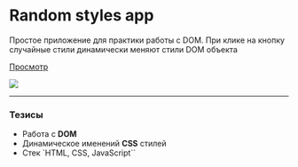# Random styles app

Простое приложение для практики работы с DOM. 
При клике на кнопку случайные стили динамически меняют стили DOM объекта

[Просмотр](https://rasuliazamat.github.io/random-styles--mini-app/)

<img src="https://github.com/RasuliAzamat/random-styles--mini-app/blob/main/random-styles-page-view.png" border="0">

----------

### Тезисы

-   Работа с **DOM**
-   Динамическое именений **CSS** стилей
-   Стек `HTML, CSS, JavaScript``

